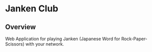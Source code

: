 # Janken Club

## Overview

Web Application for playing Janken (Japanese Word for Rock-Paper-Scissors) with your network.

